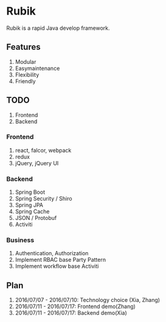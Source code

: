 # Rubik
Rubik is a rapid Java develop framework.

## Features
1. Modular
2. Easymaintenance
3. Flexibility
4. Friendly

## TODO
1. Frontend
2. Backend

### Frontend
1. react, falcor, webpack
2. redux
3. jQuery, jQuery UI

### Backend
1. Spring Boot
2. Spring Security / Shiro
3. Spring JPA
4. Spring Cache
5. JSON / Protobuf
6. Activiti

### Business
1. Authentication, Authorization
2. Implement RBAC base Party Pattern
3. Implement workflow base Activiti

## Plan
1. 2016/07/07 - 2016/07/10: Technology choice (Xia, Zhang)
2. 2016/07/11 - 2016/07/17: Frontend demo(Zhang)
3. 2016/07/11 - 2016/07/17: Backend demo(Xia)

